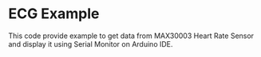 # ECG Example

This code provide example to get data from MAX30003 Heart Rate Sensor and display it using Serial Monitor on Arduino IDE.
